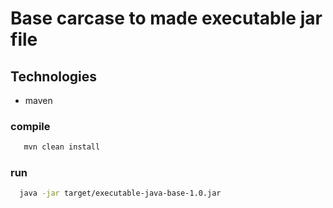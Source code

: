 # Base carcase to made executable jar file
## Technologies
* maven
### compile 
```bash
   mvn clean install
```
### run 
```bash
  java -jar target/executable-java-base-1.0.jar
```

